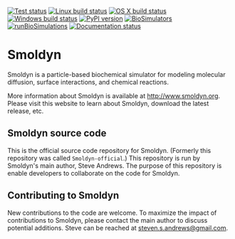 [![Test status](https://github.com/ssandrews/Smoldyn/actions/workflows/linux.yml/badge.svg)](https://github.com/ssandrews/Smoldyn/actions/workflows/linux.yml)
[![Linux build status](https://github.com/ssandrews/Smoldyn/actions/workflows/wheels_linux.yml/badge.svg)](https://github.com/ssandrews/Smoldyn/actions/workflows/wheels_linux.yml)
[![OS X build status](https://github.com/ssandrews/Smoldyn/actions/workflows/osx.yml/badge.svg)](https://github.com/ssandrews/Smoldyn/actions/workflows/osx.yml)
[![Windows build status](https://github.com/ssandrews/Smoldyn/actions/workflows/windows.yml/badge.svg)](https://github.com/ssandrews/Smoldyn/actions/workflows/windows.yml)
[![PyPI version](https://badge.fury.io/py/smoldyn.svg)](https://badge.fury.io/py/smoldyn)
[![BioSimulators](https://img.shields.io/badge/BioSimulators-registered-green)](https://biosimulators.org/simulators/smoldyn)
[![runBioSimulations](https://img.shields.io/badge/runBioSimulations-simulate-green)](https://run.biosimulations.org/run)
[![Documentation status](https://readthedocs.org/projects/smoldyn/badge/?version=latest)](https://smoldyn.readthedocs.io/en/latest/?badge=latest)

# Smoldyn

Smoldyn is a particle-based biochemical simulator for modeling molecular
diffusion, surface interactions, and chemical reactions.

More information about Smoldyn is available at http://www.smoldyn.org. 
Please visit this website to learn about Smoldyn, download the latest
release, etc.

## Smoldyn source code
This is the official source code repository for Smoldyn. (Formerly this
repository was called `Smoldyn-official`.) This repository is run by 
Smoldyn's main author, Steve Andrews. The purpose of this repository is
enable developers to collaborate on the code for Smoldyn.

## Contributing to Smoldyn
New contributions to the code are welcome. To maximize the impact of
contributions to Smoldyn, please contact the main author to discuss
potential additions. Steve can be reached at steven.s.andrews@gmail.com.
